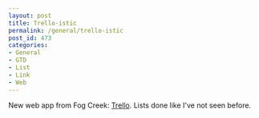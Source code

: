 ```yaml
---
layout: post
title: Trello-istic
permalink: /general/trello-istic
post_id: 473
categories:
- General
- GTD
- List
- Link
- Web
---
```


New web app from Fog Creek: [Trello](http://blog.trello.com/launch/). Lists done like I've not seen before.
